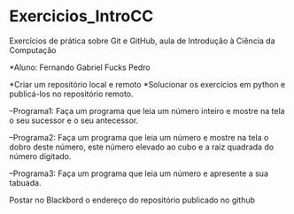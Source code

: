 # Exercicios_IntroCC
Exercícios de prática sobre Git e GitHub, aula de Introdução à Ciência da Computação

*Aluno: Fernando Gabriel Fucks Pedro

*Criar um repositório local e remoto
*Solucionar os exercícios em python e publicá-los no repositório remoto.

–Programa1: Faça um programa que leia um número inteiro e mostre na tela o seu sucessor e o seu antecessor.

–Programa2: Faça um programa que leia um número e mostre na tela o dobro deste número, este número elevado ao cubo e a raiz quadrada do número digitado.

–Programa3: Faça um programa que leia um número e apresente a sua tabuada.

Postar no Blackbord o endereço do repositório publicado no github
